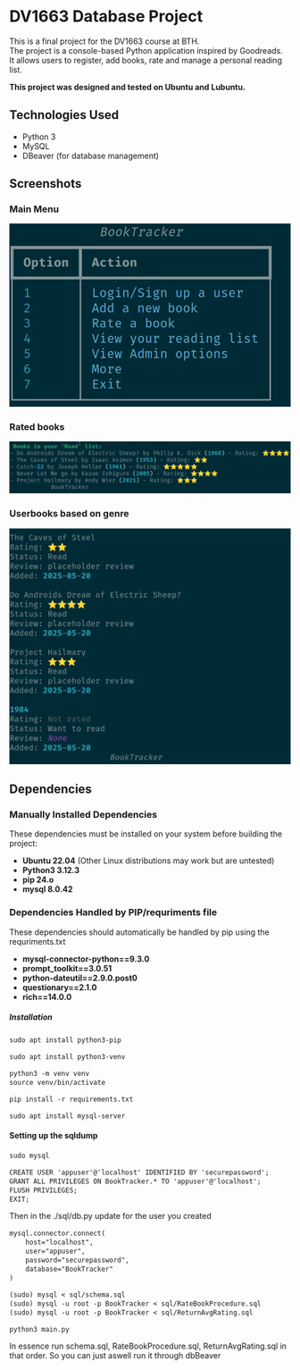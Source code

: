 # DV1663 Database Project

This is a final project for the DV1663 course at BTH.  
The project is a console-based Python application inspired by Goodreads.  
It allows users to register, add books, rate and manage a personal reading list.

**This project was designed and tested on Ubuntu and Lubuntu.**

## Technologies Used
- Python 3
- MySQL
- DBeaver (for database management)

## Screenshots
### Main Menu

![Main Menu](images/MainMenu.png)

### Rated books
![Main Menu](images/RatingsOuput.png)

### Userbooks based on genre
![Main Menu](images/GenreOutput.png)



## Dependencies

### **Manually Installed Dependencies**
These dependencies must be installed on your system before building the project:

- **Ubuntu 22.04** (Other Linux distributions may work but are untested)
- **Python3 3.12.3**
- **pip 24.o**
- **mysql 8.0.42**

### **Dependencies Handled by PIP/requriments file**
These dependencies should automatically be handled by pip using the requriments.txt
- **mysql-connector-python==9.3.0**
- **prompt_toolkit==3.0.51**
- **python-dateutil==2.9.0.post0**
- **questionary==2.1.0**
- **rich==14.0.0**

##### Installation
```
sudo apt install python3-pip
```

```
sudo apt install python3-venv
```

```
python3 -m venv venv
source venv/bin/activate
```

```
pip install -r requirements.txt
```

```
sudo apt install mysql-server
```

#### Setting up the sqldump
```
sudo mysql
```

```
CREATE USER 'appuser'@'localhost' IDENTIFIED BY 'securepassword';
GRANT ALL PRIVILEGES ON BookTracker.* TO 'appuser'@'localhost';
FLUSH PRIVILEGES;
EXIT;
```

Then in the ./sql/db.py update for the user you created 
```
mysql.connector.connect(
    host="localhost",
    user="appuser",
    password="securepassword",
    database="BookTracker"
)
```

```
(sudo) mysql < sql/schema.sql
(sudo) mysql -u root -p BookTracker < sql/RateBookProcedure.sql
(sudo) mysql -u root -p BookTracker < sql/ReturnAvgRating.sql
```
```
python3 main.py
```

In essence run schema.sql, RateBookProcedure.sql, ReturnAvgRating.sql in that order. So you can just aswell run it through dbBeaver
